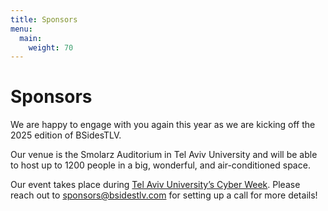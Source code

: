 ```yaml
---
title: Sponsors
menu:
  main:
    weight: 70
---
```


# Sponsors

We are happy to engage with you again this year as we are kicking off the 2025 edition of BSidesTLV.

Our venue is the Smolarz Auditorium in Tel Aviv University and will be able to host up to 1200 people in a big, wonderful, and air-conditioned space.

Our event takes place during [Tel Aviv University’s Cyber Week](https://cyberweektau.com/).
Please reach out to [sponsors@bsidestlv.com](mailto:sponsors@bsidestlv.com) for setting up a call for more details!

<!-- {{% partners categories="platinum,gold,silver,bronze,partners" %}}## BSidesTLV 2025 is proudly sponsored by{{% /partners %}}
{{% partners categories="gold,silver,bronze,partners" %}}## BSidesTLV 2025 is proudly sponsored by{{% /partners %}}

